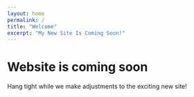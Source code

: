 ```yaml
---
layout: home
permalink: /
title: "Welcome"
excerpt: "My New Site Is Coming Soon!"
---
```

# Website is coming soon
Hang tight while we make adjustments to the exciting new site!
